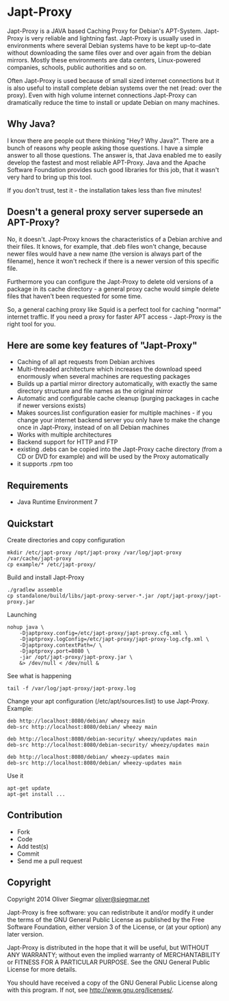 Japt-Proxy
==========

Japt-Proxy is a JAVA based Caching Proxy for Debian's APT-System. Japt-Proxy is very reliable and lightning fast.
Japt-Proxy is usually used in environments where several Debian systems have to be kept up-to-date without downloading
the same files over and over again from the debian mirrors. Mostly these environments are data centers, Linux-powered
companies, schools, public authorities and so on.

Often Japt-Proxy is used because of small sized internet connections but it is also useful to install complete debian
systems over the net (read: over the proxy). Even with high volume internet connections Japt-Proxy can dramatically
reduce the time to install or update Debian on many machines.


Why Java?
---------

I know there are people out there thinking "Hey? Why Java?". There are a bunch of reasons why people asking those
questions. I have a simple answer to all those questions. The answer is, that Java enabled me to easily develop the
fastest and most reliable APT-Proxy. Java and the Apache Software Foundation provides such good libraries for this job,
that it wasn't very hard to bring up this tool.

If you don't trust, test it - the installation takes less than five minutes!


Doesn't a general proxy server supersede an APT-Proxy?
------------------------------------------------------

No, it doesn't. Japt-Proxy knows the characteristics of a Debian archive and their files. It knows, for example, that
.deb files won't change, because newer files would have a new name (the version is always part of the filename), hence
it won't recheck if there is a newer version of this specific file.

Furthermore you can configure the Japt-Proxy to delete old versions of a package in its cache directory - a general
proxy cache would simple delete files that haven't been requested for some time.

So, a general caching proxy like Squid is a perfect tool for caching "normal" internet traffic. If you need a proxy for
faster APT access - Japt-Proxy is the right tool for you.


Here are some key features of "Japt-Proxy"
------------------------------------------

- Caching of all apt requests from Debian archives
- Multi-threaded architecture which increases the download speed enormously when several machines are requesting
  packages
- Builds up a partial mirror directory automatically, with exactly the same directory structure and file names as the
  original mirror
- Automatic and configurable cache cleanup (purging packages in cache if newer versions exists)
- Makes sources.list configuration easier for multiple machines - if you change your internet backend server you only
  have to make the change once in Japt-Proxy, instead of on all Debian machines
- Works with multiple architectures
- Backend support for HTTP and FTP
- existing .debs can be copied into the Japt-Proxy cache directory (from a CD or DVD for example) and will be used by
  the Proxy automatically
- it supports .rpm too


Requirements
------------

- Java Runtime Environment 7


Quickstart
----------

Create directories and copy configuration

    mkdir /etc/japt-proxy /opt/japt-proxy /var/log/japt-proxy /var/cache/japt-proxy
    cp example/* /etc/japt-proxy/

Build and install Japt-Proxy

    ./gradlew assemble
    cp standalone/build/libs/japt-proxy-server-*.jar /opt/japt-proxy/japt-proxy.jar

Launching

    nohup java \
        -Djaptproxy.config=/etc/japt-proxy/japt-proxy.cfg.xml \
        -Djaptproxy.logConfig=/etc/japt-proxy/japt-proxy-log.cfg.xml \
        -Djaptproxy.contextPath=/ \
        -Djaptproxy.port=8080 \
        -jar /opt/japt-proxy/japt-proxy.jar \
        &> /dev/null < /dev/null &

See what is happening

    tail -f /var/log/japt-proxy/japt-proxy.log

Change your apt configuration (/etc/apt/sources.list) to use Japt-Proxy. Example:
    
    deb http://localhost:8080/debian/ wheezy main
    deb-src http://localhost:8080/debian/ wheezy main
    
    deb http://localhost:8080/debian-security/ wheezy/updates main
    deb-src http://localhost:8080/debian-security/ wheezy/updates main
    
    deb http://localhost:8080/debian/ wheezy-updates main
    deb-src http://localhost:8080/debian/ wheezy-updates main
    
Use it

    apt-get update
    apt-get install ...


Contribution
------------

- Fork
- Code
- Add test(s)
- Commit
- Send me a pull request


Copyright
---------

Copyright 2014 Oliver Siegmar <oliver@siegmar.net>

Japt-Proxy is free software: you can redistribute it and/or modify
it under the terms of the GNU General Public License as published by
the Free Software Foundation, either version 3 of the License, or
(at your option) any later version.

Japt-Proxy is distributed in the hope that it will be useful,
but WITHOUT ANY WARRANTY; without even the implied warranty of
MERCHANTABILITY or FITNESS FOR A PARTICULAR PURPOSE.  See the
GNU General Public License for more details.

You should have received a copy of the GNU General Public License
along with this program.  If not, see <http://www.gnu.org/licenses/>.
